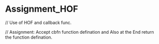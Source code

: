 # Assignment_HOF
// Use of HOF and callback func.

// Assignment: Accept cbfn function defination and Also at the End return the function defination. 